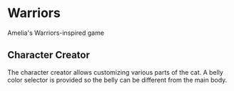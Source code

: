 # Warriors
Amelia's Warriors-inspired game

## Character Creator

The character creator allows customizing various parts of the cat. A belly
color selector is provided so the belly can be different from the main body.
